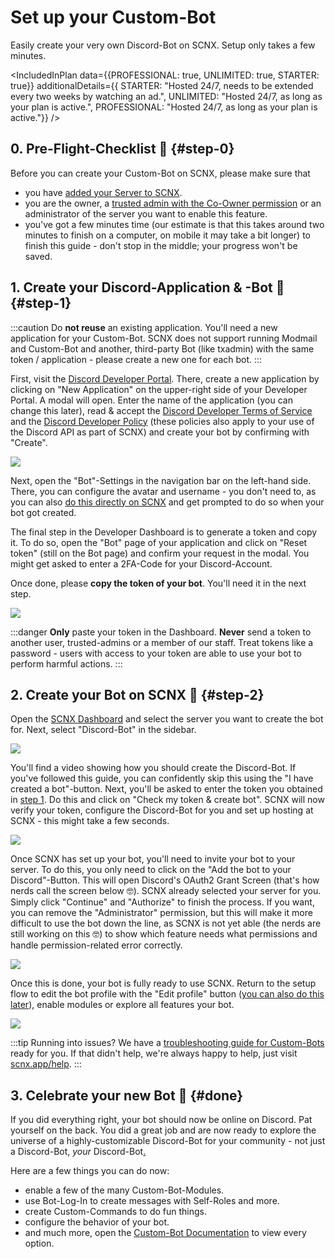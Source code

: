 # Set up your Custom-Bot

Easily create your very own Discord-Bot on SCNX. Setup only takes a few minutes.

<IncludedInPlan data={{PROFESSIONAL: true, UNLIMITED: true, STARTER: true}} additionalDetails={{
STARTER: "Hosted 24/7, needs to be extended every two weeks by watching an ad.",
UNLIMITED: "Hosted 24/7, as long as your plan is active.",
PROFESSIONAL: "Hosted 24/7, as long as your plan is active."}} />

## 0. Pre-Flight-Checklist 🛫 {#step-0}

Before you can create your Custom-Bot on SCNX, please make sure that

* you have [added your Server to SCNX](/docs/setup).
* you are the owner, a [trusted admin with the Co-Owner permission](/docs/scnx/guilds/trusted-admins) or an administrator of the server you want to enable this feature.
* you've got a few minutes time (our estimate is that this takes around two minutes to finish on a computer, on mobile
  it may take
  a bit longer) to finish this guide - don't stop in the middle; your progress won't be saved.

## 1. Create your Discord-Application & -Bot 🤖 {#step-1}

:::caution
Do **not reuse** an existing application. You'll need a new application for your Custom-Bot. SCNX does not support
running Modmail and Custom-Bot and another, third-party Bot (like txadmin) with the same token / application - please
create a new one for each bot.
:::

First, visit the [Discord Developer Portal](https://discord.com/developers/applications). There, create a new
application by clicking on "New Application" on the upper-right side of your Developer Portal. A modal will open. Enter
the name of the application (you can change this later), read & accept
the [Discord Developer Terms of Service](https://discord.com/developers/docs/policies-and-agreements/terms-of-service)
and the [Discord Developer Policy](https://discord.com/developers/docs/policies-and-agreements/developer-policy) (these
policies also apply to your use of the Discord API as part of SCNX) and create your bot by confirming with "Create".

![](@site/docs/assets/setup/custom-bot-1.png)

Next, open the "Bot"-Settings in the navigation bar on the left-hand side.
There, you can configure the avatar and username - you don't need to,
as you can also [do this directly on SCNX](/docs/scnx/guilds/bots#change-profile) and get prompted to do so when your bot
got created.

The final step in the Developer Dashboard is to generate a token and copy it. To do so, open the "Bot" page of your
application
and click on "Reset token" (still on the Bot page) and confirm your request in the modal. You might get asked
to enter a 2FA-Code for your Discord-Account.

Once done, please **copy the token of your bot**. You'll need it in the next step.

![](@site/docs/assets/setup/custom-bot-3.png)

:::danger
**Only** paste your token in the Dashboard. **Never** send a token to another user, trusted-admins or a member
of our staff. Treat tokens like a password - users with access to your token are able to use your bot to perform
harmful actions.
:::

## 2. Create your Bot on SCNX 🚀 {#step-2}

Open the [SCNX Dashboard](https://scnx.app/user/guilds/) and select the server you want to create the bot for. Next,
select "Discord-Bot" in the sidebar.

![](@site/docs/assets/setup/custom-bot-4.png)

You'll find a video showing how you should create the Discord-Bot. If you've followed this guide, you can confidently
skip this using the "I have created a bot"-button. Next, you'll be asked to enter the token you obtained
in [step 1](#step-1). Do this and click on "Check my token & create bot". SCNX will now verify your token, configure the
Discord-Bot for you and set up hosting at SCNX - this might take a few seconds.

![](@site/docs/assets/setup/custom-bot-5.png)

Once SCNX has set up your bot, you'll need to invite your bot to your server. To do this, you only need to click on
the "Add the bot to your Discord"-Button. This will open Discord's OAuth2 Grant Screen
(that's how nerds call the screen below 🤓). SCNX already selected your server for you. Simply click "Continue" and
"Authorize" to finish the process. If you want, you can remove the "Administrator" permission, but this will make it
more
difficult to use the bot down the line, as SCNX is not yet able (the nerds are still working on this 🤓) to show
which feature needs what permissions and handle permission-related error correctly.

![](@site/docs/assets/setup/custom-bot-6.png)

Once this is done, your bot is fully ready to use SCNX. Return to the setup flow to edit the bot
profile with the "Edit profile" button ([you can also do this later](/docs/scnx/guilds/bots#change-profile)), enable
modules or explore all features your bot.

![](@site/docs/assets/setup/custom-bot-7.png)

:::tip Running into issues?
We have a [troubleshooting guide for Custom-Bots](/docs/custom-bot/troubleshooting) ready for you. If that didn't help,
we're always happy to help, just
visit [scnx.app/help](https://scnx.app/help).
:::

## 3. Celebrate your new Bot 🎉 {#done}

If you did everything right, your bot should now be online on Discord. Pat yourself on the back. You did a great job and
are now ready to explore the universe of a highly-customizable Discord-Bot for your community - not just a Discord-Bot,
*your* Discord-Bot[.](https://cdn.scderox.de/IUopj39jjiOPASDioh/7xpodw.jpg)

Here are a few things you can do now:

* enable a few of the many Custom-Bot-Modules.
* use Bot-Log-In to create messages with Self-Roles and more.
* create Custom-Commands to do fun things.
* configure the behavior of your bot.
* and much more, open the [Custom-Bot Documentation](/docs/custom-bot/intro) to view every option.